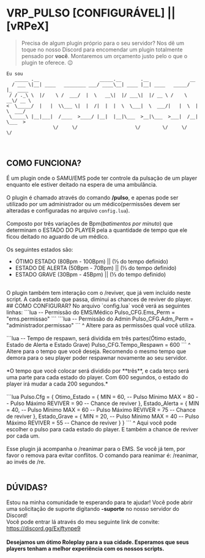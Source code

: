 # VRP_PULSO [**CONFIGURÁVEL**] || [**vRPeX**]

> Precisa de algum plugin próprio para o seu servidor? Nos dê um toque no nosso Discord para encomendar um plugin totalmente pensado por **você**. Montaremos um orçamento justo pelo o que o plugin te oferece. 😉

```
Eu sou
   _____ .__                      _____.__       .__               __          
  / ___ \|__| ____   ________ ___/ ____\__| ____ |__| ____   _____/  |_  ____  
 / / ._\ \  |/    \ /  ___/  |  \   __\|  |/ ___\|  |/ __ \ /    \   __\/ __ \ 
<  \_____/  |   |  \\___ \|  |  /|  |  |  \  \___|  \  ___/|   |  \  | \  ___/ 
 \_____\ |__|___|  /____  >____/ |__|  |__|\___  >__|\___  >___|  /__|  \___  >
                 \/     \/                     \/        \/     \/          \/ 
```

<br>

## COMO FUNCIONA?
É um plugin onde o SAMU/EMS pode ter controle da pulsação de um player enquanto ele estiver deitado na espera de uma ambulância.
<br>
<br>
O plugin é chamado através do comando **/pulso**, e apenas pode ser utilizado por um administrador ou um médico(permissões devem ser alteradas e configuradas no arquivo `config.lua`).
<br>
<br>
Composto por três variações de Bpm(*batimentos por minuto*) que determinam o ESTADO DO PLAYER pela a quantidade de tempo que ele ficou deitado no aguardo de um médico.
<br>
<br>
Os seguintes estados são:
- ÓTIMO ESTADO (80Bpm - 100Bpm) || (⅓ do tempo definido)
- ESTADO DE ALERTA (50Bpm - 70Bpm) || (⅓ do tempo definido)
- ESTADO GRAVE (30Bpm - 45Bpm) || (⅓ do tempo definido)
<br>
O plugin também tem interação com o /reviver, que já vem incluído neste script. A cada estado que passa, diminui as chances de reviver do player.
<br>
## COMO CONFIGURAR?
No arquivo `config.lua` você verá as seguintes linhas:
```lua
-- Permissão do EMS/Médico
Pulso_CFG.Ems_Perm = "ems.permissao"
```
```lua
-- Permissão do Admin
Pulso_CFG.Adm_Perm = "administrador.permissao"
```
^ Altere para as permissões qual você utiliza.
<br>
<br>
```lua
-- Tempo de respawn, será dividida em três partes(Ótimo estado, Estado de Alerta e Estado Grave)
Pulso_CFG.Tempo_Respawn = 600 
```
^ Altere para o tempo que você deseja. Recomendo o mesmo tempo que demora para o seu player poder respawnar novamente ao seu servidor.
<br>
<br>
*O tempo que você colocar será dividido por **três**, e cada terço será uma parte para cada estado do player.
Com 600 segundos, o estado do player irá mudar a cada 200 segundos.*
<br>
<br>
```lua
Pulso.Cfg = {
	Otimo_Estado = {
		MIN = 60,    -- Pulso Mínimo
		MAX = 80     -- Pulso Máximo
		REVIVER = 90 -- Chance de reviver
	},
	Estado_Alerta = {
		MIN = 40,    -- Pulso Mínimo
		MAX = 60     -- Pulso Máximo
		REVIVER = 75 -- Chance de reviver
	},
	Estado_Grave = {
		MIN = 20,    -- Pulso Mínimo
		MAX = 40     -- Pulso Máximo
		REVIVER = 55 -- Chance de reviver
	}
}
```
^ Aqui você pode escolher o pulso para cada estado do player. E também a chance de reviver por cada um.
<br>
<br>
Esse plugin já acompanha o /reanimar para o EMS. Se você já tem, por favor o remova para evitar conflitos.
O comando para reanimar é: /reanimar, ao invés de /re.
<br>
<br>

## DÚVIDAS?
Estou na minha comunidade te esperando para te ajudar!
Você pode abrir uma solicitação de suporte digitando **-suporte** no nosso servidor do Discord!
<br>
Você pode entrar lá através do meu seguinte link de convite: https://discord.gg/Exjftynpe9

#### Desejamos um ótimo Roleplay para a sua cidade. Esperamos que seus players tenham a melhor experiência com os nossos scripts.
